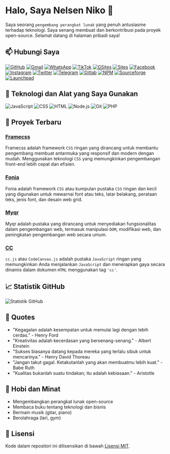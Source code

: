 # Halo, Saya Nelsen Niko 👋

Saya seorang `pengembang perangkat lunak` yang penuh antusiasme terhadap teknologi. Saya senang membuat dan berkontribusi pada proyek open-source. Selamat datang di halaman pribadi saya!

## 📫 Hubungi Saya

[![GitHub](https://img.shields.io/badge/GitHub-100000?style=for-the-badge&logo=github&logoColor=white)](https://github.com/nelsenpro)
[![Gmail](https://img.shields.io/badge/Email-D14836?style=for-the-badge&logo=gmail&logoColor=white)](mailto:nelsenniiko@gmail.com)
[![WhatsApp](https://img.shields.io/badge/WhatsApp-25D366?style=for-the-badge&logo=whatsapp&logoColor=white)](https://wa.me/6285328736706)
[![TikTok](https://img.shields.io/badge/TikTok-000000?style=for-the-badge&logo=tiktok&logoColor=white)](https://www.tiktok.com/@nelsenniko)
[![GSites](https://img.shields.io/badge/Sites-4285F4?style=for-the-badge&logo=google&logoColor=white)](https://sites.google.com/view/nelsennikoo)
[![Sites](https://img.shields.io/badge/Sites-FF5722?style=for-the-badge&logo=google-earth&logoColor=white)](https://nelsenpro.github.io/nelsen/)
[![Facebook](https://img.shields.io/badge/Facebook-1877F2?style=for-the-badge&logo=facebook&logoColor=white)](https://www.facebook.com/nelsennikoo)
[![Instagram](https://img.shields.io/badge/Instagram-E4405F?style=for-the-badge&logo=instagram&logoColor=white)](https://www.instagram.com/nelsenniko/)
[![Twitter](https://img.shields.io/badge/Twitter-1DA1F2?style=for-the-badge&logo=twitter&logoColor=white)](https://twitter.com/nelsennikoo)
[![Telegram](https://img.shields.io/badge/Telegram-26A5E4?style=for-the-badge&logo=telegram&logoColor=white)](https://t.me/bnelsofc)
[![Gitlab](https://img.shields.io/badge/Gitlab-FCA121?style=for-the-badge&logo=gitlab&logoColor=white)](https://gitlab.com/nelsenpro/)
[![NPM](https://img.shields.io/badge/NPM-CB3837?style=for-the-badge&logo=npm&logoColor=white)](https://www.npmjs.com/~nelsenniko)
[![Sourceforge](https://img.shields.io/badge/Sourceforge-FF5722?style=for-the-badge&logo=sourceforge&logoColor=white)](https://sourceforge.net/u/bnelsofc/)
[![Launchpad](https://img.shields.io/badge/Launchpad-440D5A?style=for-the-badge&logo=launchpad&logoColor=white)](https://code.launchpad.net/~nelsenpro/)

## 🔧 Teknologi dan Alat yang Saya Gunakan

![JavaScript](https://img.shields.io/badge/JavaScript-F7DF1E?style=for-the-badge&logo=javascript&logoColor=black)
![CSS](https://img.shields.io/badge/CSS-1572B6?style=for-the-badge&logo=css3&logoColor=white)
![HTML](https://img.shields.io/badge/HTML-E34F26?style=for-the-badge&logo=html5&logoColor=white)
![Node.js](https://img.shields.io/badge/Node.js-339933?style=for-the-badge&logo=nodedotjs&logoColor=white)
![Git](https://img.shields.io/badge/Git-F05032?style=for-the-badge&logo=git&logoColor=white)
![PHP](https://img.shields.io/badge/PHP-777BB4?style=for-the-badge&logo=php&logoColor=white)

## 🌟 Proyek Terbaru

### [Framecss](https://github.com/nelsenpro/framecss)
Framecss adalah framework `CSS` ringan yang dirancang untuk membantu pengembang membuat antarmuka yang responsif dan modern dengan mudah. Menggunakan teknologi `CSS` yang memungkinkan pengembangan front-end lebih cepat dan efisien.

### [Fonia](https://github.com/nelsenpro/fonia)
Fonia adalah framework `CSS` atau kumpulan pustaka `CSS` ringan dan kecil yang digunakan untuk mewarnai font atau teks, latar belakang, perataan teks, jenis font, dan desain web grid.

### [Myqr](https://github.com/nelsenpro/myqr)
Myqr adalah pustaka yang dirancang untuk menyediakan fungsionalitas dalam pengembangan web, termasuk manipulasi `DOM`, modifikasi web, dan peningkatan pengembangan web secara umum.

### [CC](https://github.com/nelsenpro/cc)
`cc.js` atau `CodeCanvas.js` adalah pustaka `JavaScript` ringan yang memungkinkan Anda menjalankan `JavaScript` dan menerapkan gaya secara dinamis dalam dokumen `HTML` menggunakan tag `'cc'`.

## 📈 Statistik GitHub

![Statistik GitHub](https://github-readme-stats.vercel.app/api?username=nelsenpro&show_icons=true&theme=radical)

## 📄 Quotes

- "Kegagalan adalah kesempatan untuk memulai lagi dengan lebih cerdas." - Henry Ford
- "Kreativitas adalah kecerdasan yang bersenang-senang." - Albert Einstein
- "Sukses biasanya datang kepada mereka yang terlalu sibuk untuk mencarinya." - Henry David Thoreau
- "Jangan takut gagal. Ketakutanlah yang akan membuatmu lebih kuat." - Babe Ruth
- "Kualitas bukanlah suatu tindakan; itu adalah kebiasaan." - Aristotle

## 🎨 Hobi dan Minat

- Mengembangkan perangkat lunak open-source
- Membaca buku tentang teknologi dan bisnis
- Bermain musik (gitar, piano)
- Berolahraga (lari, gym)

## 📜 Lisensi

Kode dalam repositori ini dilisensikan di bawah [Lisensi MIT](https://opensource.org/licenses/MIT).
